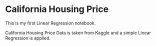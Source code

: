 # California Housing Price

This is my first Linear Regression notebook.

California Housing Price Data is taken from Kaggle and a simple Linear Regression is applied.